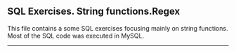 ## SQL Exercises. String functions.Regex 

This file contains a some SQL exercises focusing mainly on string functions. Most of the SQL code was executed in MySQL.

***

